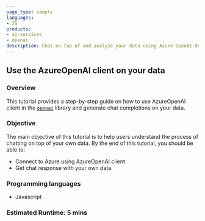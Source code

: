 ```yaml
---
page_type: sample
languages:
- JS
products:
- ai-services
- openai
description: Chat on top of and analyze your data using Azure OpenAI On Your Data which runs advanced AI models such as GPT-35-Turbo and GPT-4 on your own enterprise data without needing to train or fine-tune models.
---
```


## Use the AzureOpenAI client on your data

### Overview

This tutorial provides a step-by-step guide on how to use AzureOpenAI client in the [`openai`](https://www.npmjs.com/package/openai) library and generate chat completions on your data.

### Objective

The main objective of this tutorial is to help users understand the process of chatting on top of your own data. By the end of this tutorial, you should be able to:

 - Connect to Azure using AzureOpenAI client
 - Get chat response with your own data

### Programming languages
 - Javascript

### Estimated Runtime: 5 mins
